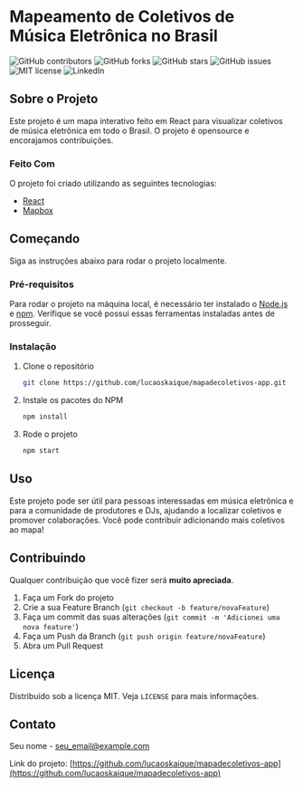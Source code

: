 # Mapeamento de Coletivos de Música Eletrônica no Brasil

![GitHub contributors](https://img.shields.io/github/contributors/lucaoskaique/mapadecoletivos-app)
![GitHub forks](https://img.shields.io/github/forks/lucaoskaique/mapadecoletivos-app)
![GitHub stars](https://img.shields.io/github/stars/lucaoskaique/mapadecoletivos-app)
![GitHub issues](https://img.shields.io/github/issues/lucaoskaique/mapadecoletivos-app)
![MIT license](https://img.shields.io/github/license/lucaoskaique/mapadecoletivos-app)
![LinkedIn](https://img.shields.io/badge/-LinkedIn-black.svg?style=flat-square&logo=linkedin&colorB=555)

## Sobre o Projeto

Este projeto é um mapa interativo feito em React para visualizar coletivos de música eletrônica em todo o Brasil. O projeto é opensource e encorajamos contribuições.

### Feito Com

O projeto foi criado utilizando as seguintes tecnologias:

* [React](https://pt-br.reactjs.org/)
* [Mapbox](https://www.mapbox.com/)

## Começando

Siga as instruções abaixo para rodar o projeto localmente.

### Pré-requisitos

Para rodar o projeto na máquina local, é necessário ter instalado o [Node.js](https://nodejs.org/) e [npm](https://www.npmjs.com/). Verifique se você possui essas ferramentas instaladas antes de prosseguir.

### Instalação

1. Clone o repositório
   ```sh
   git clone https://github.com/lucaoskaique/mapadecoletivos-app.git
   ```
2. Instale os pacotes do NPM
   ```sh
   npm install
   ```
3. Rode o projeto
   ```sh
   npm start
   ```

## Uso

Este projeto pode ser útil para pessoas interessadas em música eletrônica e para a comunidade de produtores e DJs, ajudando a localizar coletivos e promover colaborações. Você pode contribuir adicionando mais coletivos ao mapa!

## Contribuindo

Qualquer contribuição que você fizer será **muito apreciada**.

1. Faça um Fork do projeto
2. Crie a sua Feature Branch (`git checkout -b feature/novaFeature`)
3. Faça um commit das suas alterações (`git commit -m 'Adicionei uma nova feature'`)
4. Faça um Push da Branch (`git push origin feature/novaFeature`)
5. Abra um Pull Request

## Licença

Distribuído sob a licença MIT. Veja `LICENSE` para mais informações.

## Contato

Seu nome - seu_email@example.com

Link do projeto: [https://github.com/lucaoskaique/mapadecoletivos-app](https://github.com/lucaoskaique/mapadecoletivos-app)
